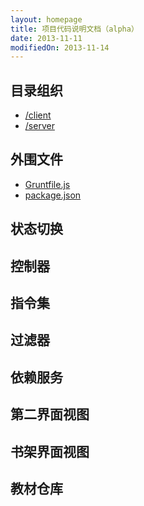 ```yaml
---
layout: homepage
title: 项目代码说明文档（alpha）
date: 2013-11-11
modifiedOn: 2013-11-14
---
```

	
<h2 id="organization">目录组织</h2>

- [/client](organization/client.html)
- [/server](organization/server.html)

<h2 id="clientout">外围文件</h2>

- [Gruntfile.js](clientout/gruntfile.js.html)
- [package.json](clientout/package.json.html)

<h2 id="stateview">状态切换</h2>

<h2 id="controllers">控制器</h2>

<h2 id="directives">指令集</h2>

<h2 id="filters">过滤器</h2>

<h2 id="services">依赖服务</h2>

<h2 id="reader">第二界面视图</h2>

<h2 id="shelf">书架界面视图</h2>

<h2 id="Documents">教材仓库</h2>

